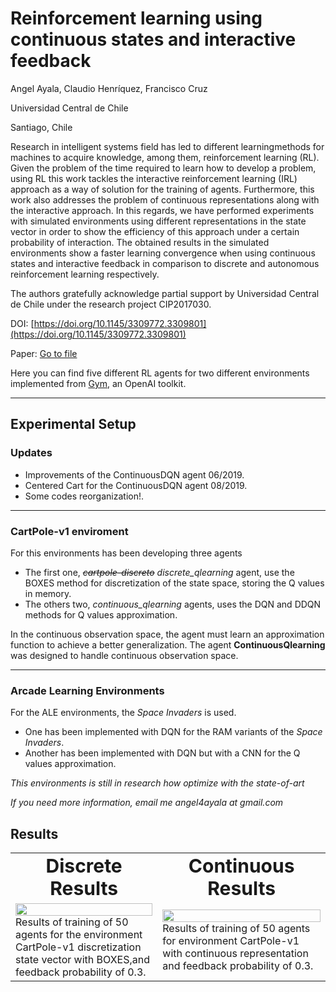 # Reinforcement learning using continuous states and interactive feedback

Angel Ayala, Claudio Henríquez, Francisco Cruz

Universidad Central de Chile

Santiago, Chile

Research in intelligent systems field has led to different learningmethods for machines to acquire knowledge, among them, reinforcement learning (RL).
Given the problem of the time required to learn how to develop a problem, using RL this work tackles the interactive reinforcement learning (IRL) approach as a way of solution for the training of agents.
Furthermore, this work also addresses the problem of continuous representations along with the interactive approach.
In this regards, we have performed experiments with simulated environments using different representations in the state vector in order to show the efficiency of this approach under a certain probability of interaction.
The obtained results in the simulated environments show a faster learning convergence when using continuous states and interactive feedback in comparison to discrete and autonomous reinforcement learning respectively.

The authors gratefully acknowledge partial support by Universidad Central de Chile under the research project CIP2017030.

DOI: [https://doi.org/10.1145/3309772.3309801](https://doi.org/10.1145/3309772.3309801)

Paper: [Go to file](http://franciscocruz.cl/publications/Ayala_APPIS_2019_Proceedings.pdf)


Here you can find five different RL agents for two different environments implemented from [Gym](https://github.com/openai/gym/), an OpenAI toolkit.

---

## Experimental Setup

### Updates
-   Improvements of the ContinuousDQN agent 06/2019.
-   Centered Cart for the ContinuousDQN agent 08/2019.
-   Some codes reorganization!.

---

### CartPole-v1 enviroment

For this environments has been developing three agents

*   The first one, ~~*cartpole-discreto*~~ *discrete_qlearning* agent, use the BOXES method for discretization of the state space, storing the Q values in memory.
*   The others two, *continuous_qlearning* agents, uses the DQN and DDQN methods for Q values approximation.

In the continuous observation space, the agent must learn an approximation function to achieve a better generalization. The agent **ContinuousQlearning** was designed to handle continuous observation space.

---

### Arcade Learning Environments

For the ALE environments, the *Space Invaders* is used.

*   One has been implemented with DQN for the RAM variants of the *Space Invaders*.
*   Another has been implemented with DQN but with a CNN for the Q values approximation.

*This environments is still in research how optimize with the state-of-art*

*If you need more information, email me angel4ayala at gmail.com*

## Results
<table border="0">
 <tr>
    <td align="center"><b style="font-size:30px">Discrete Results</b></td>
    <td align="center"><b style="font-size:30px">Continuous Results</b></td>
 </tr>
 <tr>
    <td>
      <img src="https://github.com/angel-ayala/continuous-rl/blob/master/results/discrete_qlearning/rewards.png?raw=true" height=100% width=100%>
      <br>
      Results of training of 50 agents for the environment CartPole-v1 discretization state vector with BOXES,and feedback probability of 0.3.
   </td>
   <td>
    <img src="https://github.com/angel-ayala/continuous-rl/blob/master/results/continuous_double_qlearning/rewards.png?raw=true" height=100% width=100%>
    <br>
    Results of training of 50 agents for environment CartPole-v1 with continuous representation and feedback probability of 0.3.
   </td>
 </tr>
</table>
